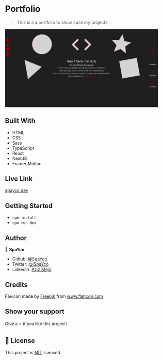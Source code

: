 # Portfolio

> This is a a portfolio to show case my projects

![screenshot](./assets/images/screenshot.png)

## Built With

- HTML
- CSS
- Sass
- TypeScript
- React
- NextJS
- Framer Motion

## Live Link

[spayco.dev](https://spayco.dev/)


## Getting Started

- `npm install`
- `npm run dev`

## Author

👤 **SpaYco**

- Github: [@SpaYco](https://github.com/SpaYco)
- Twitter: [@iSpaYco](https://twitter.com/iSpaYco)
- Linkedin: [Aziz Mejri](https://linkedin.com/in/spayco)

## Credits

Favicon made by <a href="https://www.flaticon.com/authors/freepik" title="Freepik">Freepik</a> from <a href="https://www.flaticon.com/" title="Flaticon">www.flaticon.com</a>

## Show your support

Give a ⭐️ if you like this project!

## 📝 License

This project is [MIT](lic.url) licensed.
